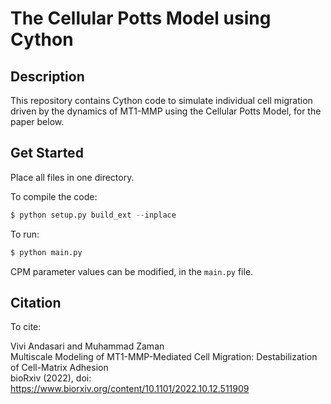 # The Cellular Potts Model using Cython


## Description

This repository contains Cython code to simulate individual cell migration driven by the dynamics of MT1-MMP using the Cellular Potts Model, for the paper below.

## Get Started

Place all files in one directory. 

To compile the code:<br>
```python
$ python setup.py build_ext --inplace
```

To run:<br>
```python
$ python main.py 
```

CPM parameter values can be modified, in the `main.py` file.  


## Citation

To cite: <br>

Vivi Andasari and Muhammad Zaman<br>
Multiscale Modeling of MT1-MMP-Mediated Cell Migration: Destabilization of Cell-Matrix Adhesion<br>
bioRxiv (2022), doi: https://www.biorxiv.org/content/10.1101/2022.10.12.511909
